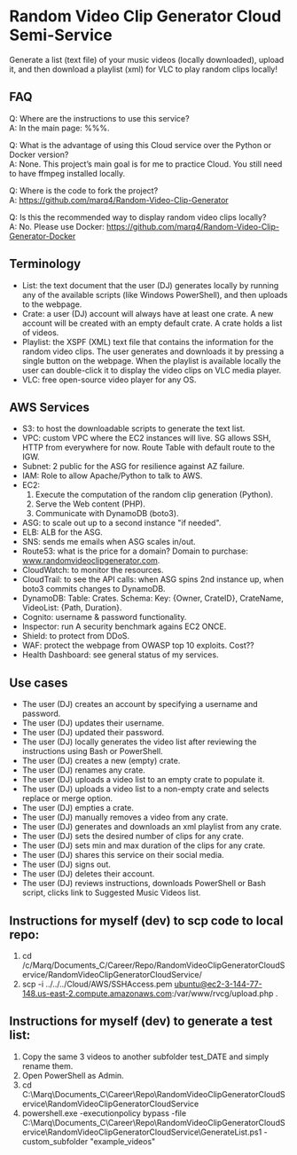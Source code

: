 # Random Video Clip Generator Cloud Semi-Service 

Generate a list (text file) of your music videos (locally downloaded), upload it, and then download a playlist (xml) for VLC to play random clips locally! 


## FAQ 

Q: Where are the instructions to use this service? <br />
A: In the main page: %%%. 

Q: What is the advantage of using this Cloud service over the Python or Docker version? <br />
A: None. This project’s main goal is for me to practice Cloud. You still need to have ffmpeg installed locally. 

Q: Where is the code to fork the project? <br />
A: https://github.com/marq4/Random-Video-Clip-Generator 

Q: Is this the recommended way to display random video clips locally? <br />
A: No. Please use Docker: https://github.com/marq4/Random-Video-Clip-Generator-Docker 



## Terminology

* List: the text document that the user (DJ) generates locally by running any of the available scripts (like Windows PowerShell), and then uploads to the webpage. 
* Crate: a user (DJ) account will always have at least one crate. A new account will be created with an empty default crate. A crate holds a list of videos. 
* Playlist: the XSPF (XML) text file that contains the information for the random video clips. The user generates and downloads it by pressing a single button on the webpage. When the playlist is available locally the user can double-click it to display the video clips on VLC media player. 
* VLC: free open-source video player for any OS. 


## AWS Services
* S3: to host the downloadable scripts to generate the text list.
* VPC: custom VPC where the EC2 instances will live. SG allows SSH, HTTP from everywhere for now. Route Table with default route to the IGW.
* Subnet: 2 public for the ASG for resilience against AZ failure. 
* IAM: Role to allow Apache/Python to talk to AWS. 
* EC2:
   1. Execute the computation of the random clip generation (Python).
   2. Serve the Web content (PHP).
   3. Communicate with DynamoDB (boto3). 
* ASG: to scale out up to a second instance "if needed". 
* ELB: ALB for the ASG.
* SNS: sends me emails when ASG scales in/out. 
* Route53: what is the price for a domain? Domain to purchase: www.randomvideoclipgenerator.com. 
* CloudWatch: to monitor the resources. 
* CloudTrail: to see the API calls: when ASG spins 2nd instance up, when boto3 commits changes to DynamoDB. 
* DynamoDB: Table: Crates. Schema: Key: {Owner, CrateID}, CrateName, VideoList: {Path, Duration}. 
* Cognito: username & password functionality. 
* Inspector: run A security benchmark agains EC2 ONCE. 
* Shield: to protect from DDoS. 
* WAF: protect the webpage from OWASP top 10 exploits. Cost??
* Health Dashboard: see general status of my services. 

## Use cases 
* The user (DJ) creates an account by specifying a username and password.
* The user (DJ) updates their username.
* The user (DJ) updated their password.
* The user (DJ) locally generates the video list after reviewing the instructions using Bash or PowerShell.
* The user (DJ) creates a new (empty) crate.
* The user (DJ) renames any crate.
* The user (DJ) uploads a video list to an empty crate to populate it.
* The user (DJ) uploads a video list to a non-empty crate and selects replace or merge option.
* The user (DJ) empties a crate.
* The user (DJ) manually removes a video from any crate.
* The user (DJ) generates and downloads an xml playlist from any crate.
* The user (DJ) sets the desired number of clips for any crate.
* The user (DJ) sets min and max duration of the clips for any crate.
* The user (DJ) shares this service on their social media.
* The user (DJ) signs out.
* The user (DJ) deletes their account.
* The user (DJ) reviews instructions, downloads PowerShell or Bash script, clicks link to Suggested Music Videos list. 

## Instructions for myself (dev) to scp code to local repo:
1. cd /c/Marq/Documents_C/Career/Repo/RandomVideoClipGeneratorCloudService/RandomVideoClipGeneratorCloudService/
2. scp -i ../../../Cloud/AWS/SSHAccess.pem ubuntu@ec2-3-144-77-148.us-east-2.compute.amazonaws.com:/var/www/rvcg/upload.php .

## Instructions for myself (dev) to generate a test list:
1. Copy the same 3 videos to another subfolder test_DATE and simply rename them.
2. Open PowerShell as Admin.
3. cd C:\Marq\Documents_C\Career\Repo\RandomVideoClipGeneratorCloudService\RandomVideoClipGeneratorCloudService
4. powershell.exe -executionpolicy bypass -file C:\Marq\Documents_C\Career\Repo\RandomVideoClipGeneratorCloudService\RandomVideoClipGeneratorCloudService\GenerateList.ps1 -custom_subfolder "example_videos"
